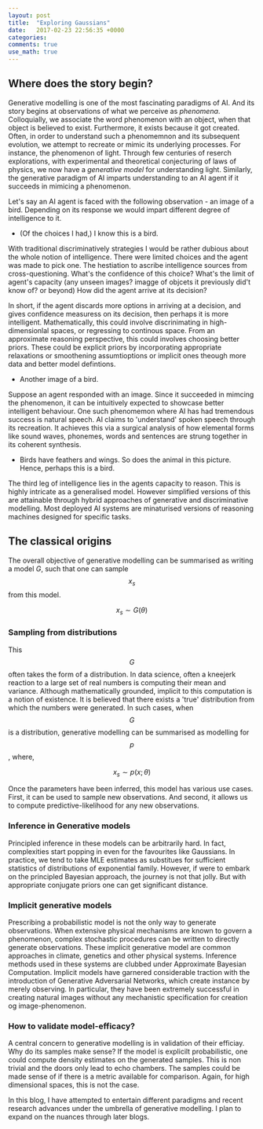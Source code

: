 ```yaml
---
layout: post
title:  "Exploring Gaussians"
date:   2017-02-23 22:56:35 +0000
categories: 
comments: true
use_math: true
---
```


## Where does the story begin?

Generative modelling is one of the most fascinating paradigms of AI. And its story begins at observations of what we perceive as *phenomena*. Colloquially, we associate the word phenomenon with an object, when that object is believed to exist. Furthermore, it exists because it got created. Often, in order to understand such a phenomemnon and its subsequent evolution, we attempt to recreate or mimic its underlying processes. For instance, the phenomenon of light. Through few centuries of reserch explorations, with experimental and theoretical conjecturing of laws of physics, we now have a *generative model* for understanding light. Similarly, the generative paradigm of AI imparts understanding to an AI agent if it succeeds in mimicing a phenomenon. 

Let's say an AI agent is faced with the following observation - an image of a bird. Depending on its response we would impart different degree of intelligence to it. 

- (Of the choices I had,) I know this is a bird.

With traditional discriminatively strategies I would be rather dubious about the whole notion of intelligence. There were limited choices and the agent was made to pick one. The hestiation to ascribe intelligence sources from cross-questioning. What's the confidence of this choice? What's the limit of agent's capacity (any unseen images? imagge of objcets it previously did't know of? or beyond) How did the agent arrive at its decision?

In short, if the agent discards more options in arriving at a decision, and gives confidence measuress on its decision, then perhaps it is more intelligent. Mathematically, this could involve discrinimating in high-dimensionlal spaces, or regressing to continous space. From an approximate reasoning perspective, this could involves choosing better priors. These could be explicit priors by incorporating appropriate relaxations or smoothening assumtioptions or implicit ones theough more data and better model defintions. 

- Another image of a bird. 

Suppose an agent responded with an image. Since it succeeded in mimcing the phenomenon, it can be intuitively expected to showcase better intelligent behaviour. One such phenomemon where AI has had tremendous success is natural speech. AI claims to 'understand' spoken speech through its recreation. It achieves this via a surgical analysis of how elemental forms like sound waves, phonemes, words and sentences are strung together in its coherent synthesis.

- Birds have feathers and wings. So does the animal in this picture. Hence, perhaps this is a bird.

The third leg of intelligence lies in the agents capacity to reason. This is highly intricate as a generalised model. However simplified versions of this are attainable through hybrid approaches of generative and discriminative modelling. Most deployed AI systems are minaturised versions of reasoning machines designed for specific tasks.

## The classical origins

The overall objective of generative modelling can be summarised as writing a model $G$, such that one can sample $$x_s$$ from this model.

$$ x_s \sim G(\theta)$$

### Sampling from distributions

This $$G$$ often takes the form of a distribution. In data science, often a kneejerk reaction to a large set of real numbers is computing their mean and variance. Although mathematically grounded, implicit to this computation is a notion of existence. It is believed that there exists a 'true' distribution from which the numbers were generated. In such cases, when $$G$$ is a distribution, generative modelling can be summarised as modelling for $$p$$, where,

$$x_s \sim p(x;\theta)$$

Once the parameters have been inferred, this model has various use cases. First, it can be used to sample new observations. And second, it allows us to compute predictive-likelihood for any new observations. 

### Inference in Generative models

Principled inference in these models can be arbitrarily hard. In fact, complexities start popping in even for the favourites like Gaussians. In practice, we tend to take MLE estimates as substitues for sufficient statistics of distributions of exponential family. However, if were to embark on the principled Bayesian approach, the journey is not that jolly. But with appropriate conjugate priors one can get significant distance.

### Implicit generative models

Prescribing a probabilistic model is not the only way to generate observations. When extensive physical mechanisms are known to govern a phenomenon, complex stochastic procedures can be written to directly generate observations. These implicit generative model are common approaches in climate, genetics and other physical systems. Inference methods used in these systems are clubbed under Approximate Bayesian Computation. Implicit models have garnered considerable traction with the introduction of Generative Adversarial Networks, which create instance by merely observing. In particular, they have been extremely successful in creating natural images without any mechanistic specification for creation og image-phenomenon.

### How to validate model-efficacy?

A central concern to generative modelling is in validation of their efficiay. Why do its samples make sense? If the model is explicilt probabilistic, one could compute density estimates on the generated samples. This is non trivial and the doors only lead to echo chambers. The samples could be made sense of if there is a metric available for comparison. Again, for high dimensional spaces, this is not the case. 

In this blog, I have attempted to entertain different paradigms and recent research advances under the umbrella of generative modelling. I plan to expand on the nuances through later blogs.
